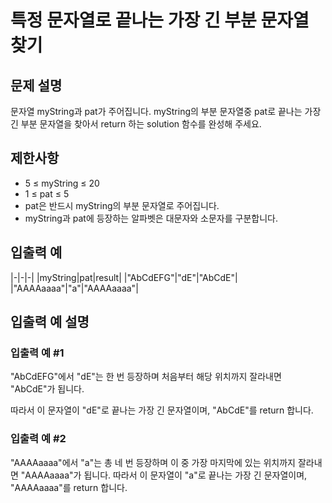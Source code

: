 # 특정 문자열로 끝나는 가장 긴 부분 문자열 찾기


## 문제 설명
문자열 myString과 pat가 주어집니다. myString의 부분 문자열중 pat로 끝나는 가장 긴 부분 문자열을 찾아서 return 하는 solution 함수를 완성해 주세요.

## 제한사항
- 5 ≤ myString ≤ 20
- 1 ≤ pat ≤ 5
- pat은 반드시 myString의 부분 문자열로 주어집니다.
- myString과 pat에 등장하는 알파벳은 대문자와 소문자를 구분합니다.

## 입출력 예
|-|-|-|
|myString|pat|result|
|"AbCdEFG"|"dE"|"AbCdE"|
|"AAAAaaaa"|"a"|"AAAAaaaa"|

## 입출력 예 설명

### 입출력 예 #1
"AbCdEFG"에서 "dE"는 한 번 등장하며 처음부터 해당 위치까지 잘라내면 "AbCdE"가 됩니다.

따라서 이 문자열이 "dE"로 끝나는 가장 긴 문자열이며, "AbCdE"를 return 합니다.

### 입출력 예 #2
"AAAAaaaa"에서 "a"는 총 네 번 등장하며 이 중 가장 마지막에 있는 위치까지 잘라내면 "AAAAaaaa"가 됩니다.
따라서 이 문자열이 "a"로 끝나는 가장 긴 문자열이며, "AAAAaaaa"를 return 합니다.